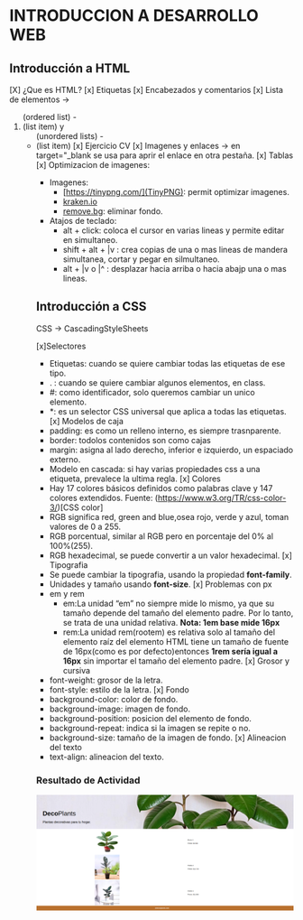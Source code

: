 # INTRODUCCION A DESARROLLO WEB

## Introducción a HTML
[X] ¿Que es HTML?
[x] Etiquetas
[x] Encabezados y comentarios
[x] Lista de elementos -> <ol> (ordered list) -  <li> (list item) y <ul> (unordered lists) - <li> (list item)
[x] Ejercicio CV
[x] Imagenes y enlaces -> en <a> target="_blank se usa para aprir el enlace en otra pestaña.
[x] Tablas
[x] Optimizacion de imagenes:
   -  Imagenes:
      -  [https://tinypng.com/](TinyPNG): permit optimizar imagenes.
      -  [kraken.io](kraken.io)
      -  [remove.bg](remove.bg): eliminar fondo.
   - Atajos de teclado:
     - alt + click: coloca el cursor en varias lineas y permite editar en simultaneo.
     - shift + alt + |v : crea copias de una o  mas lineas de mandera simultanea, cortar y pegar en silmultaneo.
     - alt + |v o |^ : desplazar hacia arriba o hacia abajp una o mas lineas. 

## Introducción a CSS
CSS -> CascadingStyleSheets

[x]Selectores
   - Etiquetas: cuando se quiere cambiar todas las etiquetas de ese tipo.
   - . : cuando se quiere cambiar algunos elementos, en class.
   - #: como identificador, solo queremos cambiar un unico elemento.
   - *: es un selector CSS universal que aplica a todas las etiquetas.
[x] Modelos de caja
  - padding: es como un relleno interno, es siempre trasnparente.
  - border: todolos contenidos son como cajas
  - margin: asigna al lado derecho, inferior e izquierdo, un espaciado externo.
  - Modelo en cascada: si hay varias propiedades css a una etiqueta, prevalece la ultima regla.
[x] Colores
  - Hay 17 colores básicos definidos como palabras clave y 147 colores extendidos. Fuente: (https://www.w3.org/TR/css-color-3/)[CSS color]
  - RGB significa red, green and blue,osea rojo, verde y azul, toman valores de 0 a 255.
  - RGB porcentual, similar al RGB pero en porcentaje del 0% al 100%(255).
  - RGB hexadecimal, se puede convertir a un valor hexadecimal.
[x] Tipografia
  - Se puede cambiar la tipografia, usando la propiedad **font-family**.
  - Unidades y tamaño usando **font-size**.
[x] Problemas con px
  - em y rem
    - em:La unidad “em” no siempre mide lo mismo, ya que su tamaño depende del tamaño del elemento padre. Por lo tanto, se trata de una unidad relativa. **Nota: 1em base mide 16px**
    - rem:La unidad rem(rootem) es relativa solo al tamaño del elemento raíz del elemento HTML tiene un tamaño de fuente de 16px(como es por defecto)entonces **1rem sería igual a 16px** sin importar el tamaño del elemento padre.
[x] Grosor y cursiva
  - font-weight: grosor de la letra.
  - font-style: estilo de la letra.
[x] Fondo
  - background-color: color de fondo.
  - background-image: imagen de fondo.
  - background-position: posicion del elemento de fondo.
  - background-repeat: indica si la imagen se repite o no.
  - background-size: tamaño de la imagen de fondo.
[x] Alineacion del texto
  - text-align: alineacion del texto.

### Resultado de Actividad
![Resultado](./Introduccion%20a%20CSS/landing.1/assets/imgs/Resultado.png)